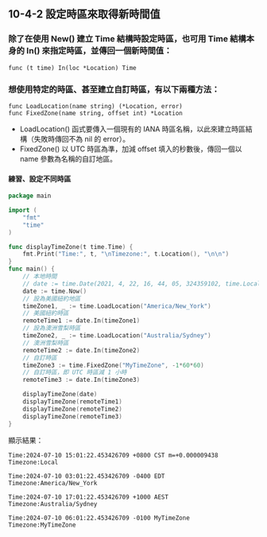 ## 10-4-2 設定時區來取得新時間值
### 除了在使用 New() 建立 Time 結構時設定時區，也可用 Time 結構本身的 In() 來指定時區，並傳回一個新時間值：
```
func (t time) In(loc *Location) Time
```

### 想使用特定的時區、甚至建立自訂時區，有以下兩種方法：
```
func LoadLocation(name string) (*Location, error)
func FixedZone(name string, offset int) *Location
```
* LoadLocation() 函式要傳入一個現有的 IANA 時區名稱，以此來建立時區結構（失敗時傳回不為 nil 的 error）。
* FixedZone() 以 UTC 時區為準，加減 offset 填入的秒數後，傳回一個以 name 參數為名稱的自訂地區。

#### 練習、設定不同時區
```go
package main

import (
	"fmt"
	"time"
)

func displayTimeZone(t time.Time) {
	fmt.Print("Time:", t, "\nTimezone:", t.Location(), "\n\n")
}
func main() {
	// 本地時間
	// date := time.Date(2021, 4, 22, 16, 44, 05, 324359102, time.Local)
	date := time.Now()
	// 設為美國紐約地區
	timeZone1, _ := time.LoadLocation("America/New_York")
	// 美國紐約時區
	remoteTime1 := date.In(timeZone1)
	// 設為澳洲雪梨時區
	timeZone2, _ := time.LoadLocation("Australia/Sydney")
	// 澳洲雪梨時區
	remoteTime2 := date.In(timeZone2)
	// 自訂時區
	timeZone3 := time.FixedZone("MyTimeZone", -1*60*60)
	// 自訂時區，即 UTC 時區減 1 小時
	remoteTime3 := date.In(timeZone3)

	displayTimeZone(date)
	displayTimeZone(remoteTime1)
	displayTimeZone(remoteTime2)
	displayTimeZone(remoteTime3)
}
```
顯示結果：
```
Time:2024-07-10 15:01:22.453426709 +0800 CST m=+0.000009438
Timezone:Local

Time:2024-07-10 03:01:22.453426709 -0400 EDT
Timezone:America/New_York

Time:2024-07-10 17:01:22.453426709 +1000 AEST
Timezone:Australia/Sydney

Time:2024-07-10 06:01:22.453426709 -0100 MyTimeZone
Timezone:MyTimeZone
```
